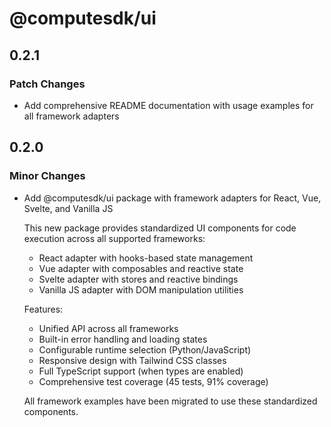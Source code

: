 # @computesdk/ui

## 0.2.1

### Patch Changes

- Add comprehensive README documentation with usage examples for all framework adapters

## 0.2.0

### Minor Changes

- Add @computesdk/ui package with framework adapters for React, Vue, Svelte, and Vanilla JS

  This new package provides standardized UI components for code execution across all supported frameworks:

  - React adapter with hooks-based state management
  - Vue adapter with composables and reactive state
  - Svelte adapter with stores and reactive bindings
  - Vanilla JS adapter with DOM manipulation utilities

  Features:

  - Unified API across all frameworks
  - Built-in error handling and loading states
  - Configurable runtime selection (Python/JavaScript)
  - Responsive design with Tailwind CSS classes
  - Full TypeScript support (when types are enabled)
  - Comprehensive test coverage (45 tests, 91% coverage)

  All framework examples have been migrated to use these standardized components.
